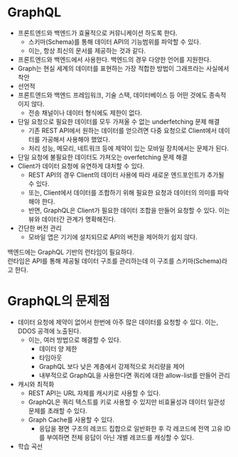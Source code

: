 # GraphQL

- 프론트엔드와 백엔드가 효율적으로 커뮤니케이션 하도록 한다.
  - 스키마(Schema)를 통해 데이터 API의 기능범위를 파악할 수 있다.
  - 이는, 항상 최신의 문서를 제공하는 것과 같다.
- 프론트엔드와 백엔드에서 사용한다. 백엔드의 경우 다양한 언어를 지원한다.
- Graph는 현실 세계의 데이터를 표현하는 가장 적합한 방법이 그래프라는 사실에서 착안
- 선언적
- 프론트엔드와 백엔드 프레임워크, 기술 스택, 데이터베이스 등 어떤 것에도 종속적이지 않다.
  - 전송 채널이나 데이터 형식에도 제한이 없다.
- 단일 요청으로 필요한 데이터를 모두 가져올 수 없는 underfetching 문제 해결
  - 기존 REST API에서 원하는 데이터를 얻으려면 다중 요청으로 Client에서 데이터를 가공해서 사용해야 했었다.
  - 처리 성능, 메모리, 네트워크 등에 제약이 있는 모바일 장치에서는 문제가 된다.
- 단일 요청에 불필요한 데이터도 가져오는 overfetching 문제 해결
- Client가 데이터 요청에 유연하게 대처할 수 있다.
  - REST API의 경우 Client의 데이터 사용에 따라 새로운 엔드포인트가 추가될 수 있다.
  - 또는, Client에서 데이터를 조합하기 위해 필요한 요청과 데이터의 의미를 파악해야 한다.
  - 반면, GraphQL은 Client가 필요한 데이터 조합을 만들어 요청할 수 있다. 이는 뷰와 데이터간 관계가 명확해진다.
- 간단한 버전 관리
  - 모바일 앱은 기기에 설치되므로 API의 버전을 제어하기 쉽지 않다.

백엔드에는 GraphQL 기반의 런타임이 필요하다.  
런타임은 API를 통해 제공될 데이터 구조를 관리하는데 이 구조를 스키마(Schema)라고 한다.

# GraphQL의 문제점

- 데이터 요청에 제약이 없어서 한번에 아주 많은 데이터를 요청할 수 있다. 이는, DDOS 공격에 노출된다.
  - 이는, 여러 방법으로 해결할 수 있다.
    - 데이터 양 제한
    - 타임아웃
    - GraphQL 보다 낮은 계층에서 강제적으로 처리량을 제어
    - 내부적으로 GraphQL을 사용한다면 쿼리에 대한 allow-list를 만들어 관리
- 캐시와 최적화
  - REST API는 URL 자체를 캐시키로 사용할 수 있다.
  - GraphQL은 쿼리 텍스트를 키로 사용할 수 있지만 비효율성과 데이터 일관성 문제를 초래할 수 있다.
  - Graph Cache를 사용할 수 있다.
    - 응답을 평면 구조의 레코드 집합으로 일반화한 후 각 레코드에 전역 고유 ID를 부여하면 전체 응답이 아닌 개별 레코드를 캐싱할 수 있다.
- 학습 곡선
